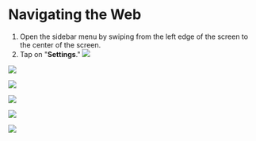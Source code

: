 # Navigating the Web
1. Open the sidebar menu by swiping from the left edge of the screen to the center of the screen. 
2. Tap on "**Settings**."
![](https://i.imgur.com/AweUy5x.png)


![](https://i.imgur.com/bqgH3k1.png)

![](https://i.imgur.com/Aab4Ns5.png)


![](https://i.imgur.com/6hic2HE.png)

![](https://i.imgur.com/tivqmXn.png)



![](https://i.imgur.com/heG16WF.png)







